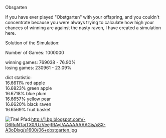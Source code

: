 Obsgarten

If you have ever played "Obstgarten" with your offspring, and you couldn't concentrate because you were always trying to calculate how high your chances of winning are against the nasty raven, I have created a simulation here.

Solution of the Simulation: <br>

Number of Games: 1000000 <br>

winning games: 769038 - 76.90% <br>
losing games:  230961 - 23.09% <br>

dict statistic: <br>
16.6611% red apple <br>
16.6823% green apple <br>
16.6718% blue plum <br>
16.6657% yellow pear <br>
16.6620% black raven <br>
16.6569% fruit basket <br>


![Titel](http://1.bp.blogspot.com/-D6RuNTajTX0/UzVeejfRAyI/AAAAAAAAGis/x8X-A3oDlxg/s1600/06+obstgarten.jpg)
Pfad:http://1.bp.blogspot.com/-D6RuNTajTX0/UzVeejfRAyI/AAAAAAAAGis/x8X-A3oDlxg/s1600/06+obstgarten.jpg

